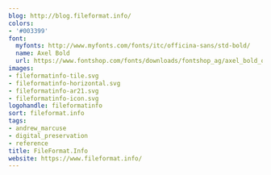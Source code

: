 ```yaml
---
blog: http://blog.fileformat.info/
colors:
- '#003399'
font:
  myfonts: http://www.myfonts.com/fonts/itc/officina-sans/std-bold/
  name: Axel Bold
  url: https://www.fontshop.com/fonts/downloads/fontshop_ag/axel_bold_ot/
images:
- fileformatinfo-tile.svg
- fileformatinfo-horizontal.svg
- fileformatinfo-ar21.svg
- fileformatinfo-icon.svg
logohandle: fileformatinfo
sort: fileformat.info
tags:
- andrew_marcuse
- digital_preservation
- reference
title: FileFormat.Info
website: https://www.fileformat.info/
---
```

